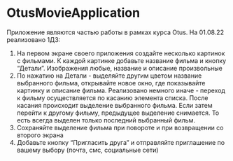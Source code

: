 # OtusMovieApplication
Приложение являются частью работы в рамках курса Otus.
На 01.08.22 реализовано 1ДЗ:
1) На первом экране своего приложения создайте несколько картинок с фильмами. К каждой картинке добавьте название фильма и кнопку “Детали”. Изображения любые, название и описание произвольные
2) По нажатию на Детали - выделяйте другим цветом название выбранного фильма, открывайте новое окно, где показывайте картинку и описание фильма.
Реализовано немного иначе - переход к фильму осуществляется по касанию элемента списка. После касания происходит выделение выбранного фильма. Если затем перейти к другому фильму, предыдущее выделение снимается. То есть всегда выделен только последний выбранный фильм.
3) Сохраняйте выделение фильма при повороте и при возвращении со второго экрана
4) Добавьте кнопку “Пригласить друга” и отправляйте приглашение по вашему выбору (почта, смс, социальные сети)

